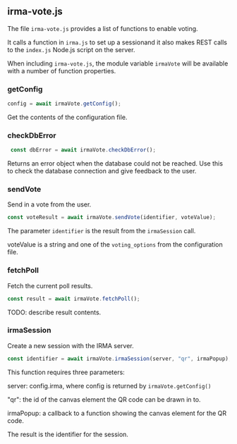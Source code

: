 ## irma-vote.js

The file `irma-vote.js` provides a list of functions to enable voting.

It calls a function in `irma.js` to set up a sessionand it also
makes REST calls to the `index.js` Node.js script on the server.  

When including `irma-vote.js`, the module variable `irmaVote` will be available with a number of function properties.

### getConfig

```javascript
config = await irmaVote.getConfig();
```

Get the contents of the configuration file.

### checkDbError

```javascript
 const dbError = await irmaVote.checkDbError();
```

Returns an error object when the database could not be reached.
Use this to check the database connection and give feedback to the user.

### sendVote

Send in a vote from the user. 

```javascript
const voteResult = await irmaVote.sendVote(identifier, voteValue);
```

The parameter `identifier` is the result from the `irmaSession` call.

voteValue is a string and one of the `voting_options` from the
configuration file.

### fetchPoll

Fetch the current poll results.

```javascript
const result = await irmaVote.fetchPoll();
```

TODO: describe result contents.

### irmaSession

Create a new session with the IRMA server.

```javascript
const identifier = await irmaVote.irmaSession(server, "qr", irmaPopup);
```

This function requires three parameters:

server: config.irma, where config is returned by `irmaVote.getConfig()`

"qr": the id of the canvas element the QR code can be drawn in to.

irmaPopup: a callback to a function showing the canvas element for the QR code.

The result is the identifier for the session.
